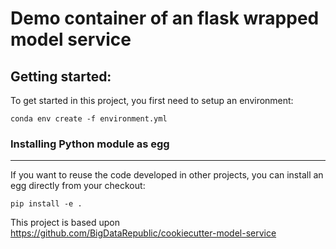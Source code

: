 Demo container of an flask wrapped model service
==============================

## Getting started:

To get started in this project, you first need to setup an environment:

    conda env create -f environment.yml

### Installing Python module as egg
------------
If you want to reuse the code developed in other projects, you can install an egg directly from your checkout:

    pip install -e .

This project is based upon <https://github.com/BigDataRepublic/cookiecutter-model-service> 

